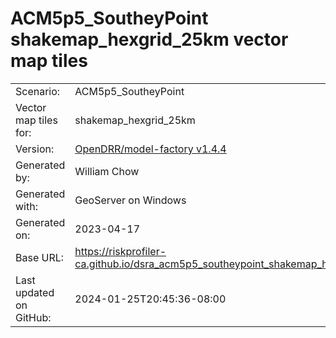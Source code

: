 # ACM5p5_SoutheyPoint shakemap_hexgrid_25km vector map tiles

|    			|			|
| --------------------- | --------------------- |
| Scenario:		| ACM5p5_SoutheyPoint		|
| Vector map tiles for:	| shakemap_hexgrid_25km		|
| Version:		| [OpenDRR/model-factory v1.4.4](https://github.com/OpenDRR/model-factory/releases/tag/v1.4.4)	|
| Generated by:		| William Chow	|
| Generated with:	| GeoServer on Windows	|
| Generated on:		| 2023-04-17	|
| Base URL:		| <https://riskprofiler-ca.github.io/dsra_acm5p5_southeypoint_shakemap_hexgrid_25km/> |
| Last updated on GitHub: | 2024-01-25T20:45:36-08:00 |
